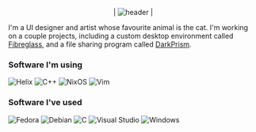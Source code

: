<div align="center">


| ![header](https://capsule-render.vercel.app/api?type=blur&height=300&color=gradient&text=Hey%20👋&textBg=false&desc=I'm%20catdealer&descAlignY=65) |


</div>

I'm a UI designer and artist whose favourite animal is the cat.
I'm working on a couple projects, including a custom desktop environment called [Fibreglass](https://github.com/dealerofallthecats/fibreglass/), and a file sharing program called [DarkPrism](https://github.com/dealerofallthecats/darkprism).

### Software I'm using
![Helix](https://img.shields.io/badge/Helix-%2328153e.svg?style=for-the-badge&logo=helix&logoColor=white)
![C++](https://img.shields.io/badge/c++-%2300599C.svg?style=for-the-badge&logo=c%2B%2B&logoColor=white)
![NixOS](https://img.shields.io/badge/NixOS-294172?style=for-the-badge&logo=nixos&logoColor=white)
![Vim](https://img.shields.io/badge/VIM-%2311AB00.svg?style=for-the-badge&logo=vim&logoColor=white)

### Software I've used
![Fedora](https://img.shields.io/badge/Fedora-294172?style=for-the-badge&logo=fedora&logoColor=white)
![Debian](https://img.shields.io/badge/Debian-D70A53?style=for-the-badge&logo=debian&logoColor=white)
![C](https://img.shields.io/badge/c-%2300599C.svg?style=for-the-badge&logo=c&logoColor=white)
![Visual Studio](https://img.shields.io/badge/Visual%20Studio-5C2D91.svg?style=for-the-badge&logo=visual-studio&logoColor=white)
![Windows](https://img.shields.io/badge/Windows-0078D6?style=for-the-badge&logo=windows&logoColor=white)

<!--
**dealerofallthecats/dealerofallthecats** is a ✨ _special_ ✨ repository because its `README.md` (this file) appears on your GitHub profile.

Here are some ideas to get you started:

- 🔭 I’m currently working on ...
- 🌱 I’m currently learning ...
- 👯 I’m looking to collaborate on ...
- 🤔 I’m looking for help with ...
- 💬 Ask me about ...
- 📫 How to reach me: ...
- 😄 Pronouns: ...
- ⚡ Fun fact: ...
-->
